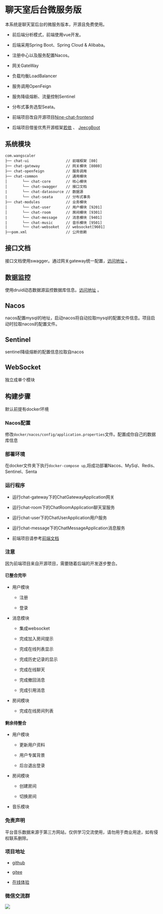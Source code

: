 # 聊天室后台微服务版

本系统是聊天室后台的微服务版本，开源且免费使用。

- 前后端分析模式，前端使用vue开发。

- 后端采用Spring Boot、Spring Cloud & Alibaba。

- 注册中心以及服务配置Nacos。

- 网关GateWay

- 负载均衡LoadBalancer

- 服务调用OpenFeign

- 服务降级熔断、流量控制Sentinel

- 分布式事务选型Seata。

- 前端项目改自开源项目[Nine-chat-frontend](https://github.com/longyanjiang/Nine-chat-frontend)

- 后端项目借鉴优秀开源框架[若依](https://github.com/yangzongzhuan/RuoYi-Cloud) 、 [JeecgBoot](https://github.com/jeecgboot/jeecg-boot)

## 系统模块

~~~
com.wangscaler     
├── chat-ui                 // 前端框架 [80]
├── chat-gateway            // 网关模块 [8080]
├── chat-openfeign          // 服务调用               
├── chat-common             // 通用模块
│       └── chat-core       // 核心模块
│       └── chat-swagger    // 接口文档
|       └── chat-datasource // 数据源
|       └── chat-seata      // 分布式事务
├── chat-modules            // 业务模块
│       └── chat-user       // 用户模块 [9201]
│       └── chat-room       // 房间模块 [9301]
|       └── chat-message    // 消息模块 [9401]
|       └── chat-music      // 音乐模块 [9501]
|       └── chat-websoket   // websocket[9601]
├──pom.xml                  // 公共依赖
~~~

## 接口文档

接口文档使用swagger。通过网关gateway统一配置，[访问地址](http://localhost:8080/swagger-ui/index.html) 。

## 数据监控

使用druid动态数据源监控数据库信息。[访问地址](http://localhost:9201/druid/login.html) 。

## Nacos

nacos配置mysql的地址，启动nacos将自动拉取mysql的配置文件信息。项目启动时拉取nacos的配置文件。

## Sentinel

sentinel降级熔断的配置信息拉取自nacos

## WebSocket

独立成单个模块

## 构建步骤

默认前提有docker环境

### Nacos配置

修改`docker/nacos/config/application.properties`文件。配置成你自己的数据库信息

### 部署环境

在docker文件夹下执行`docker-compose up`,将成功部署Nacos、MySql、Redis、Sentinel、Senta

### 运行程序

- 运行chat-gateway下的ChatGatewayApplication网关

- 运行chat-room下的ChatRoomApplication聊天室服务

- 运行chat-user下的ChatUserApplication用户服务

- 运行chat-message下的ChatMessageApplication消息服务

- 前端项目请参考[前端文档](./chat-ui/README.md)

### 注意

因为前端项目来自开源项目，需要随着后端的开发逐步整合。

#### 已整合完毕

- 用户模块

    - 注册

    - 登录
    
- 消息模块

    - 集成websocket

    - 完成加入房间提示

    - 完成在线列表显示

    - 完成历史记录的显示

    - 完成在线聊天
    
    - 完成撤回消息
    
    - 完成引用消息
    
- 房间模块

    - 完成在线房间列表

#### 剩余待整合

- 用户模块

    - 更新用户资料
    
    - 用户专属背景
    
    - 后台退出登录
    
- 房间模块
  
    - 创建房间
    
    - 切换房间
    
- 音乐模块
  

### 免责声明

平台音乐数据来源于第三方网站，仅供学习交流使用，请勿用于商业用途，如有侵权联系删除。

### 项目地址

- [github](https://github.com/WangScaler/chatBackendCloud)

- [gitee](https://gitee.com/WangScaler/chatBackendCloud)

- [在线体验](http://chat.dilicili.cn)

### 微信交流群

![](http://chat.dilicili.cn/static/img/wechat.jpg)

